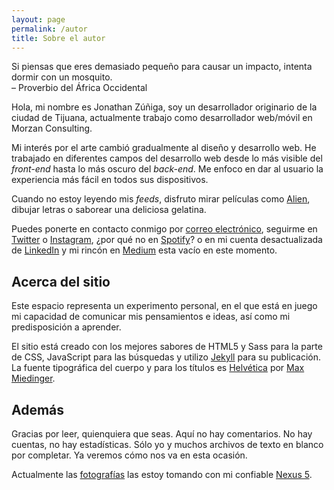 ```yaml
---
layout: page
permalink: /autor
title: Sobre el autor
---
```


<!-- [@jonathan_zuniga](https://twitter.com/{{ site.twitter_username }}) -->

Si piensas que eres demasiado pequeño para causar un impacto, intenta dormir con un mosquito.<br>
– Proverbio del África Occidental
<!-- Si no defiendes algo, te rendirás por cualquier cosa.<br>
– Malcolm X -->

Hola, mi nombre es Jonathan Zúñiga, soy un desarrollador originario de la ciudad de Tijuana, actualmente trabajo como desarrollador web/móvil en Morzan Consulting.

Mi interés por el arte cambió gradualmente al diseño y desarrollo web. <!--, antes de asentarme finalmente en el diseño y desarrollo de videojuegos.--> He trabajado en diferentes campos del desarrollo web desde lo más visible del *front-end* hasta lo más oscuro del *back-end*. Me enfoco en dar al usuario la experiencia más fácil en todos sus dispositivos. <!-- El conocimiento y la experiencia que he acumulado son el resultado de la constante necesidad por aprender y experimentar con prototipos y nuevas tendencias. -->

Cuando no estoy leyendo mis *feeds*, disfruto mirar películas como [Alien][alien], dibujar letras o saborear una deliciosa gelatina.

Puedes ponerte en contacto conmigo por <a href="mailto:{{ site.email }}">correo electrónico</a>, seguirme en <a href="https://twitter.com/{{ site.twitter_username }}" target="_blank">Twitter</a> o <a href="https://www.instagram.com/{{ site.instagram_username }}" target="_blank">Instagram</a>, ¿por qué no en <a href="https://open.spotify.com/user/{{ site.spotify_username }}" target="_blank">Spotify</a>? o en mi cuenta desactualizada de <a href="https://www.linkedin.com/in/{{ site.linkedin_username }}" target="_blank">LinkedIn</a> y mi rincón en <a href="https://medium.com/@{{ site.medium_username }}" target="_blank">Medium</a> esta vacío en este momento.

## Acerca del sitio

Este espacio representa un experimento personal, en el que está en juego mi capacidad de comunicar mis pensamientos e ideas, así como mi predisposición a aprender.

El sitio está creado con los mejores sabores de HTML5 y Sass para la parte de CSS, JavaScript para las búsquedas y utilizo [Jekyll][jekyll] para su publicación. La fuente tipográfica del cuerpo y para los títulos es [Helvética][helvetica] por [Max Miedinger][max-miedinger].

## Además

Gracias por leer, quienquiera que seas. Aquí no hay comentarios. No hay cuentas, no hay estadísticas. Sólo yo y muchos archivos de texto en blanco por completar. Ya veremos cómo nos va en esta ocasión.

Actualmente las <a href="https://www.flickr.com/photos/@{{ site.flickr_username }}" target="_blank">fotografías</a> las estoy tomando con mi confiable [Nexus 5][nexus-5].

[alien]: http://www.imdb.com/title/tt0078748/
[jekyll]: https://jekyllrb.com/
[helvetica]: https://es.wikipedia.org/wiki/Helvética
[max-miedinger]: https://es.wikipedia.org/wiki/Max_Miedinger
[nexus-5]: https://web.archive.org/web/20150905053915/http://www.google.com/nexus/5/
